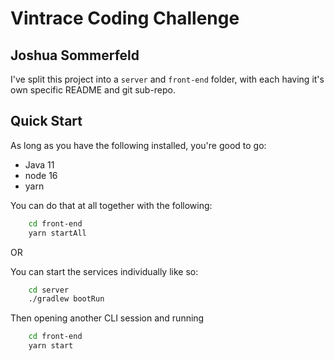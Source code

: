 # Vintrace Coding Challenge
## Joshua Sommerfeld

I've split this project into a `server` and `front-end` folder, with each having it's own specific README and git sub-repo.

## Quick Start
As long as you have the following installed, you're good to go:
- Java 11
- node 16
- yarn

You can do that at all together with the following:
```bash
	cd front-end
	yarn startAll
```

OR

You can start the services individually like so:
```bash
	cd server
	./gradlew bootRun
```
Then opening another CLI session and running
```bash
	cd front-end
	yarn start
```

